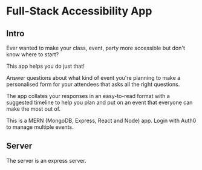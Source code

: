# Full-Stack Accessibility App

## Intro

Ever wanted to make your class, event, party more accessible but don't know where to start?

This app helps you do just that!

Answer questions about what kind of event you're planning to make a personalised form for your attendees that asks all the right questions.

The app collates your responses in an easy-to-read format with a suggested timeline to help you plan and put on an event that everyone can make the most out of.

This is a MERN (MongoDB, Express, React and Node) app. Login with Auth0 to manage multiple events.

## Server

The server is an express server.